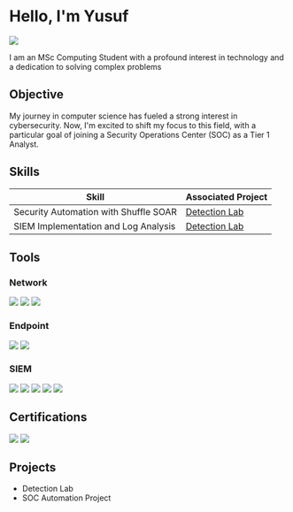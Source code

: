# Hello, I'm Yusuf 
<a href="https://linkedin.com/in/yusuf-sokunbi"/><img src="https://img.shields.io/badge/-LinkedIn-0072b1?&style=for-the-badge&logo=linkedin&logoColor=white" /></a>

I am an MSc Computing Student with a profound interest in technology and a dedication to solving complex problems

## Objective


My journey in computer science has fueled a strong interest in cybersecurity. Now, I'm excited to shift my focus to this field, with a particular goal of joining a Security Operations Center (SOC) as a Tier 1 Analyst.

## Skills


| Skill                                         | Associated Project         |
|-----------------------------------------------|----------------------------|
| Security Automation with Shuffle SOAR         |<a href="https://github.com/Jason6128/Detection-Lab/tree/main">Detection Lab</a>|
| SIEM Implementation and Log Analysis          | <a href="https://google.com">Detection Lab</a>|

## Tools


### Network
<div>
    <img src="https://img.shields.io/badge/-Wireshark-1679A7?&style=for-the-badge&logo=Wireshark&logoColor=white" />
    <img src="https://img.shields.io/badge/-Suricata-EF3B2D?&style=for-the-badge&logo=Suricata&logoColor=white" />
    <img src="https://img.shields.io/badge/-Deep%20Blue%20CLI-777BB4?&style=for-the-badge&logo=Deep%20Blue%20CLI&logoColor=white" />

    
</div>

### Endpoint
<div>
    <img src="https://img.shields.io/badge/-Microsoft_Defender_for_Endpoint-00A4EF?&style=for-the-badge&logo=Microsoft&logoColor=white" />
    <img src="https://img.shields.io/badge/-Velociraptor-4B275F?&style=for-the-badge&logo=Velociraptor&logoColor=white" />
</div>

### SIEM
<div>
    <img src="https://img.shields.io/badge/-Autopsy-005571?&style=for-the-badge&logo=Elastic&logoColor=white" />
    <img src="https://img.shields.io/badge/-Splunk-000000?&style=for-the-badge&logo=Splunk&logoColor=white" />
    <img src="https://img.shields.io/badge/-Elastic-005571?&style=for-the-badge&logo=Elastic&logoColor=white" />
    <img src="https://img.shields.io/badge/-TheHive-FF7F50?&style=for-the-badge&logo=thehive&logoColor=white" />
    <img src="https://img.shields.io/badge/-Wazuh-025571?&style=for-the-badge&logo=Wazuh&logoColor=white" />
</div>


## Certifications

<div>

<img src="https://img.shields.io/badge/-Blue%20Team%20Level%201-007ACC?&style=for-the-badge&logoColor=white" />
<img src="https://img.shields.io/badge/-Google%20Cybersecurity%20Certificate-4285F4?&style=for-the-badge&logo=google&logoColor=white" />



</div>

## Projects
- Detection Lab
- SOC Automation Project
